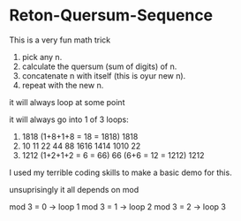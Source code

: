 # Reton-Quersum-Sequence

This is a very fun math trick

1. pick any n.
2. calculate the quersum (sum of digits) of n.
3. concatenate n with itself (this is oyur new n).
4. repeat with the new n.

it will always loop at some point

it will always go into 1 of 3 loops:
1. 1818 (1+8+1+8 = 18 = 1818) 1818
2. 10 11 22 44 88 1616 1414 1010 22 
3. 1212 (1+2+1+2 = 6 = 66) 66 (6+6 = 12 = 1212) 1212


I used my terrible coding skills to make a basic demo for this.

unsuprisingly it all depends on mod

mod 3 = 0 → loop 1
mod 3 = 1 → loop 2
mod 3 = 2 → loop 3
